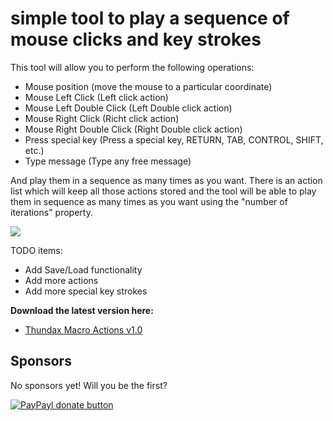 simple tool to play a sequence of mouse clicks and key strokes
==============
This tool will allow you to perform the following operations:

  - Mouse position (move the mouse to a particular coordinate)
  - Mouse Left Click (Left click action)
  - Mouse Left Double Click (Left Double click action)
  - Mouse Right Click (Richt click action)
  - Mouse Right Double Click (Right Double click action)
  - Press special key (Press a special key, RETURN, TAB, CONTROL, SHIFT, etc.)
  - Type message (Type any free message)

And play them in a sequence as many times as you want.
There is an action list which will keep all those actions stored and the tool will be able to play them in sequence as many times as you want using the "number of iterations" property.

![](http://4.bp.blogspot.com/-AzjvGFOxpnY/UQ5gnW6hDzI/AAAAAAAADuw/14NNwn2aZRA/s1600/Untitled.png)

TODO items:
  - Add Save/Load functionality
  - Add more actions
  - Add more special key strokes

**Download the latest version here:**
- [Thundax Macro Actions v1.0](https://app.box.com/s/ra2zq1632cfbvupbhe9l6n9u205o9fvz)

## Sponsors
No sponsors yet! Will you be the first?

[![PayPayl donate button](https://img.shields.io/badge/paypal-donate-yellow.svg)](https://www.paypal.com/cgi-bin/webscr?cmd=_s-xclick&hosted_button_id=L5FCF6LX5C9AW "Donate once-off to this project using Paypal")
